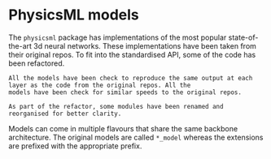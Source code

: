 # PhysicsML models

The ``physicsml`` package has implementations of the most popular state-of-the-art 3d neural networks. These implementations
have been taken from their original repos. To fit into the standardised API, some of the code has been refactored.

```{important}
All the models have been check to reproduce the same output at each layer as the code from the original repos. All the
models have been check for similar speeds to the original repos.

As part of the refactor, some modules have been renamed and reorganised for better clarity.
```

Models can come in multiple flavours that share the same backbone architecture. The original models are called ``*_model``
whereas the extensions are prefixed with the appropriate prefix.

